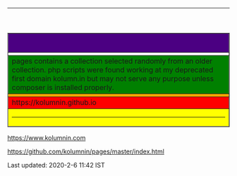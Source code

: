 <html><head>
<meta content="text/html; charset=utf-8" http-equiv="Content-Type" />
<link rel="stylesheet" href="/kol.css" type="text/css">
</head>
<body bgcolor="">
<header><HR></header>
<table width="" border="" cols="" rows="" align="center" bordercollapse="" rules=""  bgcolor=""><col group valign="top"><col border=""  align="left"><col border=""  align="center"><col align=right border="" ><tr><td></td></tr>
<col valign=top align=left width="" height=""><thead valign=top><tr><th bgcolor=indigo><H2></H2></th></tr>
</thead>
<tfoot><tr><td bgcolor=yellow><hr></td></tr></tfoot>
<tbody bgcolor=orange>
<tr><td bgcolor=green colspan=3>pages contains a collection selected randomly from an older collection. php scripts were found working at my deprecated first domain kolumn.in but may not serve any purpose unless composer is installed properly.</td></tr>
<tr><td  bgcolor=""></td></tr><tr><td rowspan=2  bgcolor=red>
https://kolumnin.github.io</td></tr></tbody></table> 

https://www.kolumnin.com
<br>

https://github.com/kolumnin/pages/master/index.html
<br>

<footer>Last updated: 2020-2-6 11:42 IST</footer>
</body></html>

